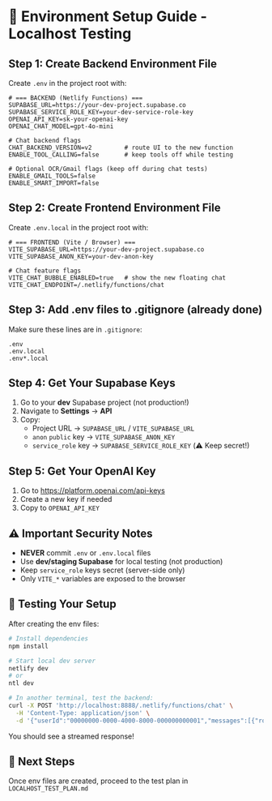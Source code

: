 # 🔧 Environment Setup Guide - Localhost Testing

## Step 1: Create Backend Environment File

Create `.env` in the project root with:

```env
# === BACKEND (Netlify Functions) ===
SUPABASE_URL=https://your-dev-project.supabase.co
SUPABASE_SERVICE_ROLE_KEY=your-dev-service-role-key
OPENAI_API_KEY=sk-your-openai-key
OPENAI_CHAT_MODEL=gpt-4o-mini

# Chat backend flags
CHAT_BACKEND_VERSION=v2         # route UI to the new function
ENABLE_TOOL_CALLING=false       # keep tools off while testing

# Optional OCR/Gmail flags (keep off during chat tests)
ENABLE_GMAIL_TOOLS=false
ENABLE_SMART_IMPORT=false
```

## Step 2: Create Frontend Environment File

Create `.env.local` in the project root with:

```env
# === FRONTEND (Vite / Browser) ===
VITE_SUPABASE_URL=https://your-dev-project.supabase.co
VITE_SUPABASE_ANON_KEY=your-dev-anon-key

# Chat feature flags
VITE_CHAT_BUBBLE_ENABLED=true   # show the new floating chat
VITE_CHAT_ENDPOINT=/.netlify/functions/chat
```

## Step 3: Add .env files to .gitignore (already done)

Make sure these lines are in `.gitignore`:
```
.env
.env.local
.env*.local
```

## Step 4: Get Your Supabase Keys

1. Go to your **dev** Supabase project (not production!)
2. Navigate to **Settings** → **API**
3. Copy:
   - Project URL → `SUPABASE_URL` / `VITE_SUPABASE_URL`
   - `anon` `public` key → `VITE_SUPABASE_ANON_KEY`
   - `service_role` key → `SUPABASE_SERVICE_ROLE_KEY` (⚠️ Keep secret!)

## Step 5: Get Your OpenAI Key

1. Go to https://platform.openai.com/api-keys
2. Create a new key if needed
3. Copy to `OPENAI_API_KEY`

## ⚠️ Important Security Notes

- **NEVER** commit `.env` or `.env.local` files
- Use **dev/staging Supabase** for local testing (not production)
- Keep `service_role` keys secret (server-side only)
- Only `VITE_*` variables are exposed to the browser

## 🧪 Testing Your Setup

After creating the env files:

```bash
# Install dependencies
npm install

# Start local dev server
netlify dev
# or
ntl dev

# In another terminal, test the backend:
curl -X POST 'http://localhost:8888/.netlify/functions/chat' \
  -H 'Content-Type: application/json' \
  -d '{"userId":"00000000-0000-4000-8000-000000000001","messages":[{"role":"user","content":"Hello!"}]}'
```

You should see a streamed response!

## 📝 Next Steps

Once env files are created, proceed to the test plan in `LOCALHOST_TEST_PLAN.md`

